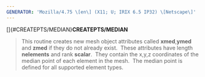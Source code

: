 ```yaml
---
GENERATOR: 'Mozilla/4.75 \[en\] (X11; U; IRIX 6.5 IP32) \[Netscape\]'
---
```


[]{#CREATEPTS/MEDIAN}**CREATEPTS/MEDIAN**

> This routine creates new mesh object attributes called
> **xmed**,**ymed** and **zmed** if they do not already exist.  These
> attributes have length **nelements** and rank **scalar**.  They
> contain the x,y,z coordinates of the median point of each element in
> the mesh.  The median point is defined for all supported element
> types.
